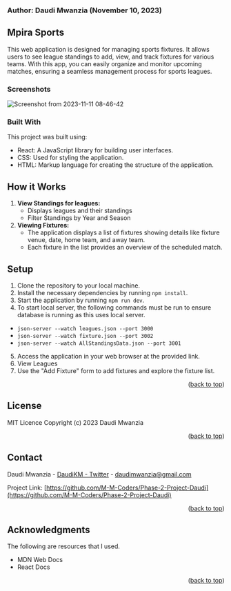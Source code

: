 <!-- ABOUT THE PROJECT -->
### Author: Daudi Mwanzia (November 10, 2023)

## Mpira Sports

This web application is designed for managing sports fixtures. It allows users to see league standings to add, view, and track fixtures for various teams. With this app, you can easily organize and monitor upcoming matches, ensuring a seamless management process for sports leagues.

### Screenshots
![Screenshot from 2023-11-11 08-46-42](https://github.com/computeman/Phase-2-Project/assets/29520365/7540c35a-ba44-4b45-b38e-e0655b7a8ca0)

### Built With

This project was built using:

- React: A JavaScript library for building user interfaces.
- CSS: Used for styling the application.
- HTML: Markup language for creating the structure of the application.

<!-- GETTING STARTED -->

## How it Works

1. **View Standings for leagues:**
   - Displays leagues and their standings
   - Filter Standings by Year and Season
2. **Viewing Fixtures:**
   - The application displays a list of fixtures showing details like fixture venue, date, home team, and away team.
   - Each fixture in the list provides an overview of the scheduled match.

<!-- USAGE EXAMPLES -->

## Setup
1. Clone the repository to your local machine.
2. Install the necessary dependencies by running `npm install`.
3. Start the application by running `npm run dev`.
4. To start local server, the following commands must be run to ensure database is running as this uses local server.
- `json-server --watch leagues.json --port 3000`
- `json-server --watch fixture.json --port 3002`
- `json-server --watch AllStandingsData.json --port 3001`

5. Access the application in your web browser at the provided link.
6. View Leagues
7. Use the "Add Fixture" form to add fixtures and explore the fixture list.

<p align="right">(<a href="#readme-top">back to top</a>)</p>

<!-- LICENSE -->

## License

MIT Licence
Copyright (c) 2023 Daudi Mwanzia

<p align="right">(<a href="#readme-top">back to top</a>)</p>

<!-- CONTACT -->

## Contact

Daudi Mwanzia - [DaudiKM - Twitter](https://twitter.com/DaudiKM) - daudimwanzia@gmail.com

Project Link: [https://github.com/M-M-Coders/Phase-2-Project-Daudi](https://github.com/M-M-Coders/Phase-2-Project-Daudi)

<p align="right">(<a href="#readme-top">back to top</a>)</p>

<!-- ACKNOWLEDGMENTS -->

## Acknowledgments

The following are resources that I used.
- MDN Web Docs
- React Docs

<p align="right">(<a href="#readme-top">back to top</a>)</p>
